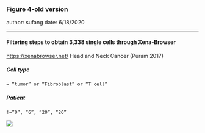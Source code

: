 ### Figure 4-old version
author: sufang
date: 6/18/2020
_______

#### Filtering steps to obtain 3,338 single cells through Xena-Browser
https://xenabrowser.net/
Head and Neck Cancer (Puram 2017)

##### Cell type
```
= “tumor” or “Fibroblast” or “T cell”
```
##### Patient 
```
!=”0”, “6”, “20”, “26”
```

![](https://i.imgur.com/952LomZ.jpg)

